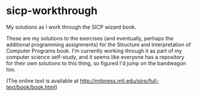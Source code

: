 sicp-workthrough
================

My solutions as I work through the SICP wizard book.

These are my solutions to the exercises (and eventually, perhaps the additional programming assignments) for the Structure and Interpretation of Computer Programs book. I'm currently working through it as part of my computer science self-study, and it seems like everyone has a repository for their own solutions to this thing, so figured I'd jump on the bandwagon too.

(The online text is available at http://mitpress.mit.edu/sicp/full-text/book/book.html)
